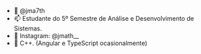- 👋 @jma7th
- 📫 Estudante do 5º Semestre de Análise e Desenvolvimento de Sistemas.
- 👀 Instagram: @jmath__
- 🌱 C++. (Angular e TypeScript ocasionalmente)


<!---
jma7th/jma7th is a ✨ special ✨ repository because its `README.md` (this file) appears on your GitHub profile.
You can click the Preview link to take a look at your changes.
--->
